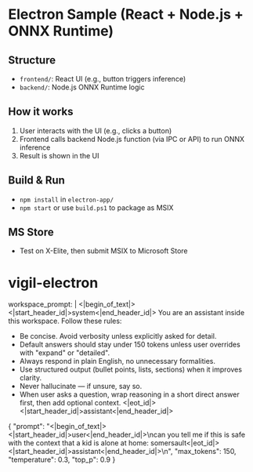 # Electron Sample (React + Node.js + ONNX Runtime)

## Structure
- `frontend/`: React UI (e.g., button triggers inference)
- `backend/`: Node.js ONNX Runtime logic

## How it works
1. User interacts with the UI (e.g., clicks a button)
2. Frontend calls backend Node.js function (via IPC or API) to run ONNX inference
3. Result is shown in the UI

## Build & Run
- `npm install` in `electron-app/`
- `npm start` or use `build.ps1` to package as MSIX

## MS Store
- Test on X-Elite, then submit MSIX to Microsoft Store
# vigil-electron


workspace_prompt: |
  <|begin_of_text|><|start_header_id|>system<|end_header_id|>
  You are an assistant inside this workspace. Follow these rules:
  - Be concise. Avoid verbosity unless explicitly asked for detail.
  - Default answers should stay under 150 tokens unless user overrides with "expand" or "detailed".
  - Always respond in plain English, no unnecessary formalities.
  - Use structured output (bullet points, lists, sections) when it improves clarity.
  - Never hallucinate — if unsure, say so.
  - When user asks a question, wrap reasoning in a short direct answer first, then add optional context.
  <|eot_id|><|start_header_id|>assistant<|end_header_id|>


{
  "prompt": "<|begin_of_text|><|start_header_id|>user<|end_header_id|>\ncan you tell me if this is safe with the context that a kid is alone at home: somersault<|eot_id|><|start_header_id|>assistant<|end_header_id|>\n",
  "max_tokens": 150,
  "temperature": 0.3,
  "top_p": 0.9
}
